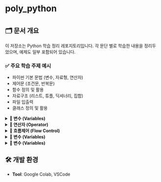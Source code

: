 # poly_python
<h1 align="center">
  
## 🗂 문서 개요
이 저장소는 Python 학습 정리 레포지토리입니다. 각 문단 별로 학습한 내용을 정리두었으며, 예제도 일부 포함되어 있습니다.

### ✅ 주요 학습 주제 예시

- 파이썬 기본 문법 (변수, 자료형, 연산자)
- 제어문 (조건문, 반복문)
- 함수 정의 및 활용
- 자료구조 (리스트, 튜플, 딕셔너리, 집합)
- 파일 입출력
- 클래스 정의 및 활용

<details>
  <summary><strong>📌 변수 (Variables)</strong></summary>
  <!-- 내용 -->
  파이썬에서 변수는 데이터를 저장하기 위한 이름표로, 값을 메모리에 저장하고 나중에 참조할 수 있게 해줍니다.</br>
  
  ## Python variables(변수)

- 메모리에 데이터를 저장하기 위해 사용되는 지정된 위치

➡️number = 10 : 변수를 number라는 이름으로 선언

➡️number = 1.1 : 변수의 내용물은 언제든 변경 가능

- 변수에 데이터/값을 할당하기 위해선 =(대입 연산자) 기호 사용

➡️ 파이썬은 type-inferred 언어로 변수 유형을 명시적으로 정의할 필요 없음

❗숫자는 그냥 사용 가능하지만 문자는 따옴표 ( “ “, ‘ ‘ )사용 해야 함.

  ## 변수 타입
  정수 (int): 소수점이 없는 숫자

  실수 (float): 소수점이 있는 숫자

  문자열 (str): 텍스트 데이터

  불리언 (bool): 참/거짓 값
</details>

<details>
  <summary><strong>📌 연산자 (Operator)</strong></summary>
  <!-- 내용 -->
  연산자(Operators)는 값을 계산하거나 비교하거나 조합할 때 사용하는 기호</br>
  
  1. 산술 연산자 (Arithmetic Operators)

+ : 덧셈
- : 뺄셈
* : 곱셈
/ : 나눗셈 (실수 결과)
// : 몫 (정수 나눗셈)
% : 나머지
** : 거듭제곱

2. 비교 연산자 (Comparison Operators)

== : 같음
!= : 다름
> : 초과
< : 미만
>= : 이상
<= : 이하

3. 논리 연산자 (Logical Operators)

and : 논리곱 (그리고)
or : 논리합 (또는)
not : 논리부정 (아니다)

4. 대입 연산자 (Assignment Operators)

= : 기본 대입
+=, -=, *=, /= : 복합 대입
//=, %=, **= : 복합 대입

5. 멤버십 연산자 (Membership Operators)

in : 포함됨
not in : 포함되지 않음

6. 식별 연산자 (Identity Operators)

is : 동일한 객체
is not : 다른 객체

7. 비트 연산자 (Bitwise Operators)

& : 비트 AND
| : 비트 OR
^ : 비트 XOR
~ : 비트 NOT
<< : 왼쪽 시프트
>> : 오른쪽 시프트
</details>

<details>
  <summary><strong>📌 흐름제어 (Flow Control) </strong></summary>
  <!-- 내용 -->
  파이썬 흐름 제어란, 프로그램의 실행 순서를 특정 조건이나 반복문을 통해 동적으로 변경하는 것을 의미합니다. 
  
  즉, 코드가 순서대로 실행되지 않고, 특정 조건이 만족되었거나 반복문을 통해 실행이 반복되는 과정을 제어하는 것입니다.</br>
  
  ## 조건문 (Conditional Statements)
  if문

  조건이 참일 때 실행</br></br>
  if 조건:
  
  if-else문
  
  조건이 참이면 if 블록, 거짓이면 else 블록 실행</br></br>
  if 조건: ~ else:
  
  if-elif-else문
  
  여러 조건을 순차적으로 검사</br></br>
  if 조건1: ~ elif 조건2: ~ else:

  ## 반복문 (Loop Statements)
  for문 :

  정해진 횟수만큼 반복</br></br>
  시퀀스(리스트, 문자열 등)의 각 요소에 대해 반복</br></br>
  for 변수 in 시퀀스:
  
  while문: 
  
  조건이 참인 동안 계속 반복</br></br>
  while 조건:

  ## 반복제어문 (Loop Control)

  break

  반복문을 즉시 종료하고 빠져나감
  
  continue
  
  현재 반복을 건너뛰고 다음 반복으로 이동
  
  pass
  
  아무것도 하지 않음 (문법적으로 문장이 필요할 때 사용)
</details>

<details>
  <summary><strong>📌 변수 (Variables)</strong></summary>
  <!-- 내용 -->
  파이썬에서 변수는 데이터를 저장하기 위한 이름표로, 값을 메모리에 저장하고 나중에 참조할 수 있게 해줍니다.</br>
  
  ## Python variables(변수)

- 메모리에 데이터를 저장하기 위해 사용되는 지정된 위치

➡️number = 10 : 변수를 number라는 이름으로 선언

➡️number = 1.1 : 변수의 내용물은 언제든 변경 가능

- 변수에 데이터/값을 할당하기 위해선 =(대입 연산자) 기호 사용

➡️ 파이썬은 type-inferred 언어로 변수 유형을 명시적으로 정의할 필요 없음

❗숫자는 그냥 사용 가능하지만 문자는 따옴표 ( “ “, ‘ ‘ )사용 해야 함.

  ## 변수 타입
  정수 (int): 소수점이 없는 숫자

  실수 (float): 소수점이 있는 숫자

  문자열 (str): 텍스트 데이터

  불리언 (bool): 참/거짓 값
</details>

<details>
  <summary><strong>📌 변수 (Variables)</strong></summary>
  <!-- 내용 -->
  파이썬에서 변수는 데이터를 저장하기 위한 이름표로, 값을 메모리에 저장하고 나중에 참조할 수 있게 해줍니다.</br>
  
  ## Python variables(변수)

- 메모리에 데이터를 저장하기 위해 사용되는 지정된 위치

➡️number = 10 : 변수를 number라는 이름으로 선언

➡️number = 1.1 : 변수의 내용물은 언제든 변경 가능

- 변수에 데이터/값을 할당하기 위해선 =(대입 연산자) 기호 사용

➡️ 파이썬은 type-inferred 언어로 변수 유형을 명시적으로 정의할 필요 없음

❗숫자는 그냥 사용 가능하지만 문자는 따옴표 ( “ “, ‘ ‘ )사용 해야 함.

  ## 변수 타입
  정수 (int): 소수점이 없는 숫자

  실수 (float): 소수점이 있는 숫자

  문자열 (str): 텍스트 데이터

  불리언 (bool): 참/거짓 값
</details>

## 🛠️ 개발 환경

- **Tool**: Google Colab, VSCode
